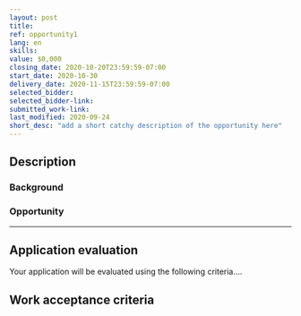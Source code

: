 ```yaml
---
layout: post
title:
ref: opportunity1
lang: en
skills:
value: $0,000
closing_date: 2020-10-20T23:59:59-07:00
start_date: 2020-10-30
delivery_date: 2020-11-15T23:59:59-07:00
selected_bidder:
selected_bidder-link:
submitted_work-link:
last_modified: 2020-09-24
short_desc: "add a short catchy description of the opportunity here"
---
```


## Description

### Background

<!-- Provide the supplier with an understanding of who they will be working for (Division, Branch). Also include all relevant background e.g.  what work, if any, has been done in this space in the past? Is this a net new project, or is this a continuation of previous efforts? What is the problem that needs to be solved? It is best to provide as much information here as possible as a lack of clarity would result in many questions from suppliers (the answers to which will need to be translated and posted on the website) -->

### Opportunity

<!-- In this section explain in detail the work are you expecting the supplier to complete. From this this supplier needs to be able to assess their level of effort required to complete the project. This section should fully explain all aspects of the opportunity and all deliverables that must be completed for the vendor to fulfill their responsibilities for the contract. As you are writing the description of the work, consider reviewing the guidance statements from the GC Enterprise Architecture Framework and whether the work can be described in the form of a test (aligning with a shift towards Test Driven Development). Also include here any links to information that the supplier would need in order to fully understand the scope of work (e.g. data tables if the work requires data analysis).  Remember that all information in this template will be posted on the Micro-Acquisition website so must be Unclassified. -->

<hr/>

## Application evaluation

Your application will be evaluated using the following criteria....  

<!-- The Evaluation Criteria explain how ESDC will evaluate the applications submitted by suppliers. These criteria identify what must be submitted and how it will be evaluated. 
When developing your criteria, remember that we want suppliers to be able to apply to any opportunity in two hours or less.  Also consider that there could be 20+ people applying to any opportunity and we want the work that you must do as evaluators to be easy and not time consuming. With those two things in mind, we recommend that all opportunities include the below evaluation criteria.  You can find more information on why we chose these criteria in the Evaluation Criteria guidance.  
Example:
Your proposal will be scored using the following criteria:
Using 250 words or less, please provide:
Confirmation that you have the skills to complete this work. Include examples of how you obtained and/or have used these skills before. Examples could include: previous work experience, schoolwork, Civic Tech projects etc.)
-->
## Work acceptance criteria

<!-- The acceptance criteria describe how the code will be assessed once it is delivered by the supplier. 
The acceptance criteria must include:
A criteria related to the license file in the acceptance criteria.
A criteria related to the requirements (linking back to the description of those requirements in the opportunity statement)
The acceptance criteria could also include:
A criteria related to the quality assurance tests that the code will be run through and what result from those tests is required in order for the code to be accepted. If possible, include the tests/set up the CI/CD pipeline on the GitHub or GitLab repo where the code will be delivered for full transparency and so that suppliers can run the tests themselves.

It is important that this section is very clear to suppliers as only deliverables that meet acceptance criteria will result in payment.  More information on the acceptance criteria can be found in the Acceptance Criteria guidance.
Example:
This is a fixed price opportunity governed by the terms of the Micro-Acquisition pilot. To be paid the fixed price, you must meet all of the following criteria:
The code must be delivered with the following open source license _____________________
The code must fulfill the requirements specified in the opportunity description
The code must get a pass mark on the following tests:
Test a
Test b
Test c -->


